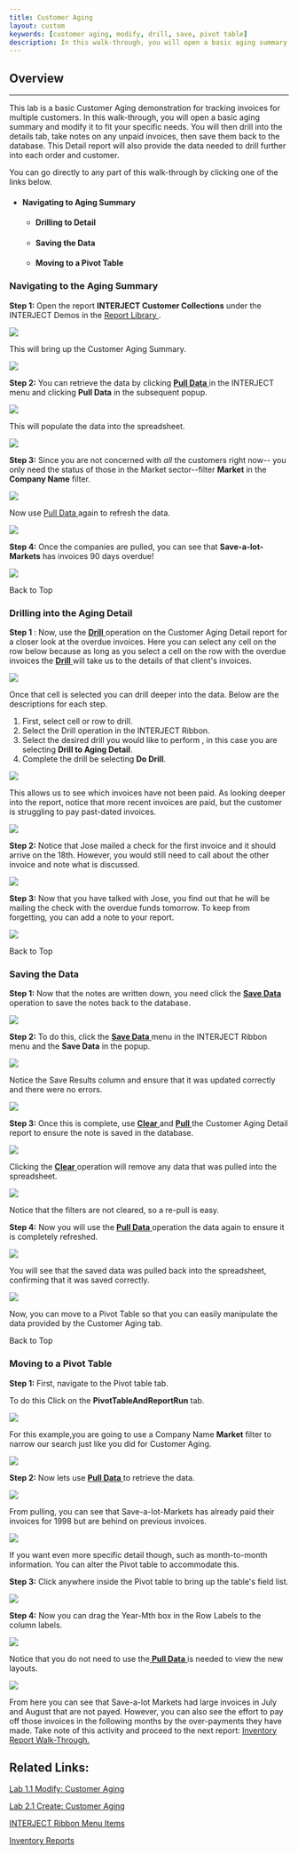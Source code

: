 ```yaml
---
title: Customer Aging
layout: custom
keywords: [customer aging, modify, drill, save, pivot table]
description: In this walk-through, you will open a basic aging summary and modify it to fit your specific needs. You will then drill into the details tab, take notes on any unpaid invoices, then save them back to the database.
---
```

##  **Overview**
---

This lab is a basic Customer Aging demonstration for tracking invoices for multiple customers. In this walk-through, you will open a basic aging summary and modify it to fit your specific needs. You will then drill into the details tab, take notes on any unpaid invoices, then save them back to the database. This Detail report will also provide the data needed to drill further into each order and customer. 

You can go directly to any part of this walk-through by clicking one of the links below.   


  * ####  Navigating to Aging Summary 

    * ####  Drilling to Detail 

    * ####  Saving the Data 

    * ####  Moving to a Pivot Table 

###  Navigating to the Aging Summary 

**Step 1:** Open the report **INTERJECT Customer Collections** under the INTERJECT Demos  in the [ Report Library ](wAbout/Report-Library-Basics.html) . 

![](attachments/128091294/129568273.png)

This will bring up the Customer Aging Summary. 

![](attachments/128091294/128404716.png)

**Step 2:** You can retrieve the data by clicking  [ **Pull Data** ](/wGetStarted/INTERJECT-Ribbon-Menu-Items_83689479.html#pull-data) in the INTERJECT menu and clicking **Pull Data** in the subsequent popup. 

![](attachments/128091294/128369916.png)

This will populate the data into the spreadsheet. 

![](attachments/128091294/128324822.png)

**Step 3:** Since you are not concerned with _all_ the customers right now-- you only need the status of those in the Market sector--filter **Market** in the **Company Name** filter. 

![](attachments/128091294/128361857.png)

Now use [ Pull Data ](/wGetStarted/INTERJECT-Ribbon-Menu-Items.html#pull-data) again to refresh the data. 

![](attachments/128091294/128369955.png)

**Step 4:** Once the companies are pulled, you can see that **Save-a-lot-Markets** has invoices 90 days overdue! 

![](attachments/128091294/128222021.png)

Back to Top 

###  Drilling into the Aging Detail 

**Step 1** : Now, use the [ **Drill** ](/wGetStarted/INTERJECT-Ribbon-Menu-Items.html#drill-on-data) operation  on the Customer Aging Detail report for a closer look at the overdue invoices. Here you can select any cell on the row below because as long as you select a cell on the row with the overdue invoices the [ **Drill** ](/wGetStarted/INTERJECT-Ribbon-Menu-Items.html#drill-on-data)will take us to the details of that client's invoices.  

![](attachments/128091294/128363066.png)   

Once that cell is selected you can drill deeper into the data. Below are the descriptions for each step. 

  1. First, select cell or row to drill. 
  2. Select the Drill operation in the INTERJECT Ribbon.  
  3. Select the desired drill you would like to perform , in this case you are selecting **Drill to Aging Detail**.
  4. Complete the drill be selecting **Do Drill**.

![](attachments/128091294/128376566.png)   

This allows us to see which invoices have not been paid. As looking deeper into the report, notice that more recent invoices are paid, but the customer is struggling to pay past-dated invoices. 

![](attachments/128091294/128370262.png)

**Step 2:** Notice that Jose mailed a check for the first invoice and it should arrive on the 18th. However, you would still need to call about the other invoice and note what is discussed. 

![](attachments/128091294/128370300.png)

**Step 3:** Now that you have talked with Jose, you find out that he will be mailing the check with the overdue funds tomorrow. To keep from forgetting, you can add a note to your report. 

![](attachments/128091294/129568522.png)

Back to Top 

###  Saving the Data 

**Step 1:** Now that the notes are written down, you need click the [ **Save Data** ](/wGetStarted/INTERJECT-Ribbon-Menu-Items.html#save-data) operation to save the notes back to the database. 

![](attachments/128091294/129568557.png)

**Step 2:** To do this, click the [ **Save Data** ](/wGetStarted/INTERJECT-Ribbon-Menu-Items.html#save-data) menu in the INTERJECT Ribbon menu and the **Save Data** in the popup. 

![](attachments/128091294/128370470.png)

Notice the Save Results column and ensure that it was updated correctly and there were no errors.   

![](attachments/128091294/128370649.png)

**Step 3:** Once this is complete, use [ **Clear** ](/wGetStarted/INTERJECT-Ribbon-Menu-Items.html#pull-data) and [ **Pull** ](/wGetStarted/INTERJECT-Ribbon-Menu-Items.html#pull-data) the Customer Aging Detail report to ensure the note is saved in the database.    

![](attachments/128091294/128370922.png)

Clicking the [ **Clear** ](/wGetStarted/INTERJECT-Ribbon-Menu-Items.html#pull-data) operation will remove any data that was pulled into the spreadsheet. 

![](attachments/128091294/128362550.png)   

Notice that the filters are not cleared, so a re-pull is easy. 

**Step 4:** Now you will use the [ **Pull Data** ](/wGetStarted/INTERJECT-Ribbon-Menu-Items.html#pull-data) operation the data again to ensure it is completely refreshed. 

![](attachments/128091294/128371129.png)

You will see that the saved data was pulled back into the spreadsheet, confirming that it was saved correctly. 

![](attachments/128091294/128380536.png)

Now, you can move to a Pivot Table so that you can easily manipulate the data provided by the Customer Aging tab. 

Back to Top 

###  Moving to a Pivot Table 

**Step 1:** First, navigate to the Pivot table tab. 

To do this Click on the **PivotTableAndReportRun** tab. 

![](attachments/128091294/128362930.png)
  
For this example,you are going to use a Company Name **Market** filter to narrow our search just like you did for Customer Aging. 

![](attachments/128091294/128361333.png?width=880)   

**Step 2:** Now lets use [ **Pull Data** ](/wGetStarted/INTERJECT-Ribbon-Menu-Items.html#pull-data) to retrieve the data. 

![](attachments/128091294/129568892.png?width=857)

From pulling, you can see that Save-a-lot-Markets has already paid their invoices for 1998 but are behind on previous invoices. 

![](attachments/128091294/128371693.png)

If you want even more specific detail though, such as month-to-month information. You can alter the Pivot table to accommodate this. 

**Step 3:** Click anywhere inside the Pivot table to bring up the table's field list. 

![](attachments/128091294/128361591.png)   

**Step 4:** Now you can drag the Year-Mth box in the Row Labels to the column labels. 

![](attachments/128091294/128298833.gif?width=200)

Notice that you do not need to use the[ **Pull Data** ](/wGetStarted/INTERJECT-Ribbon-Menu-Items.html#pull-data) is needed to view the new layouts. 

![](attachments/128091294/128299178.png)

From here you can see that Save-a-lot Markets had large invoices in July and August that are not payed. However, you can also see the effort to pay off those invoices in the following months by the over-payments they have made.  Take note of this activity and proceed to the next report: [ Inventory Report Walk-Through. ](wAbout/Inventory-Reports.html)

##  Related Links: 

[ Lab 1.1 Modify: Customer Aging ](wGetStarted/L-Modify-CustomerAging.html)

[ Lab 2.1 Create: Customer Aging ](/wGetStarted/L-Create-CustomerAging.html)

[ INTERJECT Ribbon Menu Items ](INTERJECT-Ribbon-Menu-Items.html)

[ Inventory Reports ](/wAbout/Inventory-Reports.html)

  

